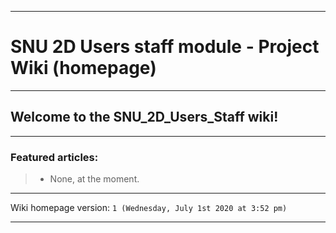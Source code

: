 
***

# SNU 2D Users staff module - Project Wiki (homepage)

***

## Welcome to the SNU_2D_Users_Staff wiki!

***

### Featured articles:

> * None, at the moment.

***

Wiki homepage version: `1 (Wednesday, July 1st 2020 at 3:52 pm)`

***
